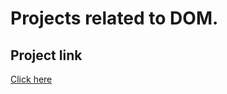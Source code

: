 
# Projects related to DOM.

## Project link
[Click here](https://stackblitz.com/edit/dom-project-chaiaurcode)
